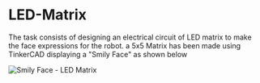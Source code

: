 # LED-Matrix
The task consists of designing an electrical circuit of LED matrix to make the face expressions for the robot. a 5x5 Matrix has been made using TinkerCAD displaying a "Smily Face" as shown below

![Smily Face - LED Matrix](https://github.com/Abdullah-BS/LED-Matrix/assets/139412761/5ed62b97-ac21-44f2-b48e-3326f44aa855)
